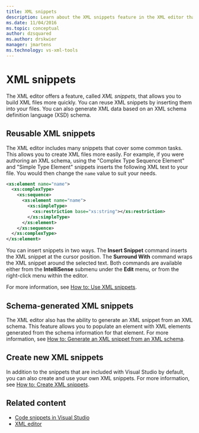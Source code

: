 ```yaml
---
title: XML snippets
description: Learn about the XML snippets feature in the XML editor that allows you to build XML files more quickly by reusing XML snippets and inserting them into your files.
ms.date: 11/04/2016
ms.topic: conceptual
author: dzsquared
ms.author: drskwier
manager: jmartens
ms.technology: vs-xml-tools
---
```

# XML snippets


The XML editor offers a feature, called *XML snippets*, that allows you to build XML files more quickly. You can reuse XML snippets by inserting them into your files. You can also generate XML data based on an XML schema definition language (XSD) schema.

## Reusable XML snippets

The XML editor includes many snippets that cover some common tasks. This allows you to create XML files more easily. For example, if you were authoring an XML schema, using the "Complex Type Sequence Element" and "Simple Type Element" snippets inserts the following XML text to your file. You would then change the `name` value to suit your needs.

```xml
<xs:element name="name">
  <xs:complexType>
    <xs:sequence>
      <xs:element name="name">
        <xs:simpleType>
          <xs:restriction base="xs:string"></xs:restriction>
        </xs:simpleType>
      </xs:element>
    </xs:sequence>
  </xs:complexType>
</xs:element>
```

You can insert snippets in two ways. The **Insert Snippet** command inserts the XML snippet at the cursor position. The **Surround With** command wraps the XML snippet around the selected text. Both commands are available either from the **IntelliSense** submenu under the **Edit** menu, or from the right-click menu within the editor.

For more information, see [How to: Use XML snippets](../xml-tools/how-to-use-xml-snippets.md).

## Schema-generated XML snippets

The XML editor also has the ability to generate an XML snippet from an XML schema. This feature allows you to populate an element with XML elements generated from the schema information for that element. For more information, see [How to: Generate an XML snippet from an XML schema](../xml-tools/how-to-generate-an-xml-snippet-from-an-xml-schema.md).

## Create new XML snippets

In addition to the snippets that are included with Visual Studio by default, you can also create and use your own XML snippets. For more information, see [How to: Create XML snippets](../xml-tools/how-to-create-xml-snippets.md).

## Related content

- [Code snippets in Visual Studio](../ide/code-snippets.md)
- [XML editor](../xml-tools/xml-editor.md)

